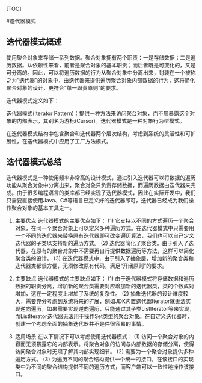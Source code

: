 [TOC]

#迭代器模式

## 迭代器模式概述

使用聚合对象来存储一系列数据。聚合对象拥有两个职责：一是存储数据；二是遍历数据。从依赖性来看，前者是聚合对象的基本职责；而后者既是可变化的，又是可分离的。因此，可以将遍历数据的行为从聚合对象中分离出来，封装在一个被称之为“迭代器”的对象中，由迭代器来提供遍历聚合对象内部数据的行为，这将简化聚合对象的设计，更符合“单一职责原则”的要求。

迭代器模式定义如下：

迭代器模式(Iterator Pattern)：提供一种方法来访问聚合对象，而不用暴露这个对象的内部表示，其别名为游标(Cursor)。迭代器模式是一种对象行为型模式。

在迭代器模式结构中包含聚合和迭代器两个层次结构，考虑到系统的灵活性和可扩展性，在迭代器模式中应用了工厂方法模式。

## 迭代器模式总结
迭代器模式是一种使用频率非常高的设计模式，通过引入迭代器可以将数据的遍历功能从聚合对象中分离出来，聚合对象只负责存储数据，而遍历数据由迭代器来完成。由于很多编程语言的类库都已经实现了迭代器模式，因此在实际开发中，我们只需要直接使用Java、C#等语言已定义好的迭代器即可，迭代器已经成为我们操作聚合对象的基本工具之一。
 
1. 主要优点
迭代器模式的主要优点如下：
(1) 它支持以不同的方式遍历一个聚合对象，在同一个聚合对象上可以定义多种遍历方式。在迭代器模式中只需要用一个不同的迭代器来替换原有迭代器即可改变遍历算法，我们也可以自己定义迭代器的子类以支持新的遍历方式。
(2) 迭代器简化了聚合类。由于引入了迭代器，在原有的聚合对象中不需要再自行提供数据遍历等方法，这样可以简化聚合类的设计。
(3) 在迭代器模式中，由于引入了抽象层，增加新的聚合类和迭代器类都很方便，无须修改原有代码，满足“开闭原则”的要求。
 
2. 主要缺点
迭代器模式的主要缺点如下：
(1) 由于迭代器模式将存储数据和遍历数据的职责分离，增加新的聚合类需要对应增加新的迭代器类，类的个数成对增加，这在一定程度上增加了系统的复杂性。
(2) 抽象迭代器的设计难度较大，需要充分考虑到系统将来的扩展，例如JDK内置迭代器Iterator就无法实现逆向遍历，如果需要实现逆向遍历，只能通过其子类ListIterator等来实现，而ListIterator迭代器无法用于操作Set类型的聚合对象。在自定义迭代器时，创建一个考虑全面的抽象迭代器并不是件很容易的事情。
 
3. 适用场景
在以下情况下可以考虑使用迭代器模式：
(1) 访问一个聚合对象的内容而无须暴露它的内部表示。将聚合对象的访问与内部数据的存储分离，使得访问聚合对象时无须了解其内部实现细节。
(2) 需要为一个聚合对象提供多种遍历方式。
(3) 为遍历不同的聚合结构提供一个统一的接口，在该接口的实现类中为不同的聚合结构提供不同的遍历方式，而客户端可以一致性地操作该接口。